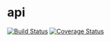 # api

[![Build Status](https://travis-ci.org/managef/api.svg?branch=master)](https://travis-ci.org/managef/api) [![Coverage Status](https://coveralls.io/repos/github/managef/api/badge.svg?branch=master)](https://coveralls.io/github/managef/api?branch=master)